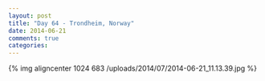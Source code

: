 ```yaml
---
layout: post
title: "Day 64 - Trondheim, Norway"
date: 2014-06-21
comments: true
categories: 
---
```

{% img aligncenter 1024 683 /uploads/2014/07/2014-06-21_11.13.39.jpg %}
